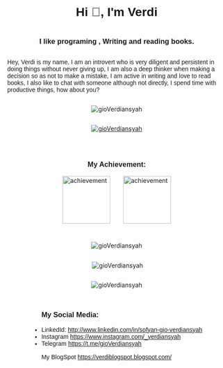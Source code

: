 <body style="display: flex;flex-direction:column;flex-wrap:wrap;justify-content:center;align-items:center;">

<h1 align="center" style="font-family: helvetica; font-weight:900;">Hi 👋, I'm Verdi</h1>
<h3 align="center" style="font-family: helvetica;">I like programing , Writing and reading books.</h3>
<p style="font-family:'Gill Sans', 'Gill Sans MT', Calibri, 'Trebuchet MS', sans-serif;">
    Hey, Verdi is my name, I am an introvert who is very diligent and persistent in doing things without never giving up, I am also a deep thinker when making a decision so as not to make a mistake, I am active in writing and love to read books, I also like to chat with someone although not directly, I spend time with productive things, how about you?
</p>
<p align="center"> <img src="https://komarev.com/ghpvc/?username=gioVerdiansyah&label=Profile%20views&color=0e75b6&style=flat" alt="gioVerdiansyah" /> </p>

<p align="center"> <a href="https://github.com/ryo-ma/github-profile-trophy"><img src="https://github-profile-trophy.vercel.app/?username=gioVerdiansyah" alt="gioVerdiansyah" /></a> </p>

<p style="display:flex;justify-content:center;align-items:center;flex-wrap: wrap;">
<h3 align="center" style="font-family: helvetica;">My Achievement:</h3>
<div style="display:flex;flex-direction:row;justify-content: center;">
<a href="https://github.com/gioVerdiansyah?tab=achievements&achievement=pull-shark"><img src="https://github.githubassets.com/images/modules/profile/achievements/pull-shark-default.png" alt="achievement" style="width:110px;margin-right: 15px;"></a>
<a href="https://github.com/gioVerdiansyah?tab=achievements&achievement=yolo"><img src="https://github.githubassets.com/images/modules/profile/achievements/yolo-default.png" alt="achievement" style="width:110px;margin-left:15px;"></a>
</div>
</p>
    
<p><img align="center" src="https://github-readme-stats.vercel.app/api/top-langs?username=gioVerdiansyah&show_icons=true&theme=dracula&locale=en&layout=compact" alt="gioVerdiansyah" /></p>

<p>&nbsp;<img align="center" src="https://github-readme-stats.vercel.app/api?username=gioVerdiansyah&show_icons=true&locale=en" alt="gioVerdiansyah" /></p>

<p><img align="center" src="https://github-readme-streak-stats.herokuapp.com/?user=gioVerdiansyah&" alt="gioVerdiansyah" /></p>
<ul style="font-family:'Gill Sans', 'Gill Sans MT', Calibri, 'Trebuchet MS', sans-serif;">
    <h3 style="font-family: helvetica;">My Social Media:</h3>
    <li>LinkedId: <a href="http://www.linkedin.com/in/sofyan-gio-verdiansyah"> http://www.linkedin.com/in/sofyan-gio-verdiansyah</a></li>
    <li>Instagram <a href="https://www.instagram.com/_verdiansyah">https://www.instagram.com/_verdiansyah</a></li>
    <li>Telegram <a href="https://t.me/gioVerdiansyah">https://t.me/gioVerdiansyah</a></li>
    <p style="font-family:'Gill Sans', 'Gill Sans MT', Calibri, 'Trebuchet MS', sans-serif;margin-top:15px;">My BlogSpot <a href="https://verdiblogspot.blogspot.com/">https://verdiblogspot.blogspot.com/</a></p>
</ul>
</body>
